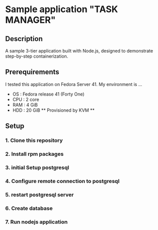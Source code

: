 # Sample application "TASK MANAGER"

## Description
A sample 3-tier application built with Node.js, designed to demonstrate step-by-step containerization.

## Prerequirements
I tested this application on Fedora Server 41.
My environment is ...
- OS : Fedora release 41 (Forty One)
- CPU : 2 core 
- RAM : 4 GiB
- HDD : 20 GiB
** Provisioned by KVM **

## Setup

### 1. Clone this repository
### 2. Install rpm packages
### 3. initial Setup postgresql 
### 4. Configure remote connection to postgresql
### 5. restart postgresql server
### 6. Create database
### 7. Run nodejs application




